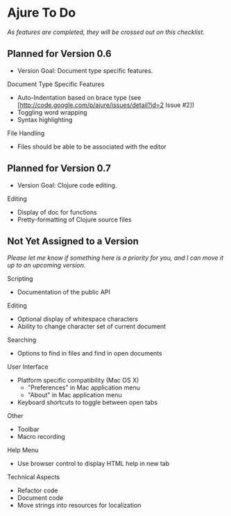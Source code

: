 # Ajure To Do

_As features are completed, they will be crossed out on this checklist._

## Planned for Version 0.6

* Version Goal: Document type specific features.

Document Type Specific Features

* Auto-Indentation based on brace type (see [http://code.google.com/p/ajure/issues/detail?id=2 Issue #2])
* Toggling word wrapping
* Syntax highlighting

File Handling

* Files should be able to be associated with the editor

## Planned for Version 0.7

* Version Goal: Clojure code editing.

Editing

* Display of doc for functions
* Pretty-formatting of Clojure source files

## Not Yet Assigned to a Version

_Please let me know if something here is a priority for you, and I can move it up to an upcoming version._

Scripting

* Documentation of the public API

Editing

* Optional display of whitespace characters
* Ability to change character set of current document

Searching

* Options to find in files and find in open documents

User Interface

* Platform specific compatibility (Mac OS X)
  * "Preferences" in Mac application menu
  * "About" in Mac application menu
* Keyboard shortcuts to toggle between open tabs

Other

* Toolbar
* Macro recording

Help Menu

* Use browser control to display HTML help in new tab

Technical Aspects

* Refactor code
* Document code
* Move strings into resources for localization